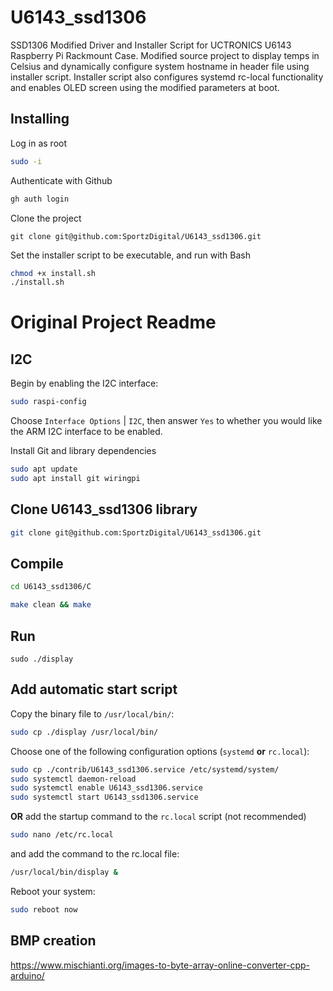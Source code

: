 # U6143_ssd1306

SSD1306 Modified Driver and Installer Script for UCTRONICS U6143 Raspberry Pi Rackmount Case. Modified source project to display temps in Celsius and dynamically configure system hostname in header file using installer script. Installer script also configures systemd rc-local functionality and enables OLED screen using the modified parameters at boot.

##  Installing

Log in as root

```bash
sudo -i
```

Authenticate with Github

```bash
gh auth login
```

Clone the project

```base
git clone git@github.com:SportzDigital/U6143_ssd1306.git
```

Set the installer script to be executable, and run with Bash
```bash
chmod +x install.sh
./install.sh
```

# Original Project Readme

##  I2C
Begin by enabling the I2C interface:

```bash
sudo raspi-config
```

Choose `Interface Options` | `I2C`, then answer `Yes` to whether you would like the ARM I2C interface to be enabled.

Install Git and library dependencies

```bash
sudo apt update
sudo apt install git wiringpi
```

##  Clone U6143_ssd1306 library 
```bash
git clone git@github.com:SportzDigital/U6143_ssd1306.git
```

## Compile 
```bash
cd U6143_ssd1306/C
```
```bash
make clean && make 
```

## Run 
```
sudo ./display
```

## Add automatic start script
Copy the binary file to `/usr/local/bin/`:

```bash
sudo cp ./display /usr/local/bin/
```

Choose one of the following configuration options (`systemd` **or** `rc.local`):
 
```bash
sudo cp ./contrib/U6143_ssd1306.service /etc/systemd/system/
sudo systemctl daemon-reload
sudo systemctl enable U6143_ssd1306.service
sudo systemctl start U6143_ssd1306.service
```

**OR** add the startup command to the `rc.local` script (not recommended)

```bash
sudo nano /etc/rc.local
```

and add the command to the rc.local file:

```bash
/usr/local/bin/display &
```

Reboot your system:

```bash
sudo reboot now
```

## BMP creation

https://www.mischianti.org/images-to-byte-array-online-converter-cpp-arduino/
